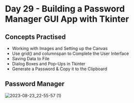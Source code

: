 # Day 29 - Building a Password Manager GUI App with Tkinter
## Concepts Practised
- Working with Images and Setting up the Canvas
- Use grid() and columnspan to Complete the User Interface
- Saving Data to File
- Dialog Boxes and Pop-Ups in Tkinter
- Generate a Password & Copy it to the Clipboard
## Password Manager
![2023-08-23_22-55-57 (1)](https://github.com/v-vlasenko/100-days-of-code-python/assets/22979648/0f639600-306f-48d4-a217-4b99a10d0add)
